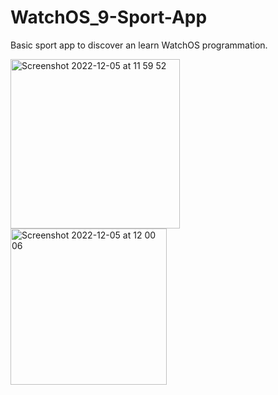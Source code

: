 # WatchOS_9-Sport-App
Basic sport app to discover an learn WatchOS programmation. 


<img width="271" alt="Screenshot 2022-12-05 at 11 59 52" src="https://user-images.githubusercontent.com/101244166/205621333-f12e9d28-de4d-4a67-9f0e-c569b205edd0.png">
<img width="250" alt="Screenshot 2022-12-05 at 12 00 06" src="https://user-images.githubusercontent.com/101244166/205621336-fa880c9b-bcc5-437f-b0b5-3566d3f501d5.png">
